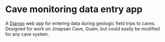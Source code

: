 # Cave monitoring data entry app

A [Django](https://www.djangoproject.com/) web app for entering data during geologic field trips to caves.  Designed for work on Jinapsan Cave, Guam, but could easily be modified for any cave system.
